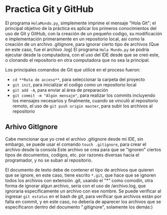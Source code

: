 # Practica Git y GitHub
El programa `HolaMundo.py`, simplemente imprime el mensaje "Hola Git"; el principal objetivo de la práctica es aplicar los primeros conocimientos del uso de Git y GitHub, con la creación de un pequeño codigo,
su modificación e implementación primeramente en un repositorio local, asi como la creación de un archivo .gitignore, para ignorar cierto tipo de archivos (Que en este caso, fue el archivo .log)
El programa `Hola Mundo.py` se podría ejecutar desde la computadora, con el uso del IDE desde que se creó este, o clonando el repositorio en otra computadora que no sea la principal.

Los principales comandos de Git que utilicé en el proceso fueron:
+ `cd **Ruta de acceso**`, para seleccionar la carpeta del proyecto
+ `git init`, para inicializar el codigo como un repositorio local
+ `git add -A`, para enviar al área de preparación
+ `git commit -m "Algún mensaje"`, para realizar los commits incluyendo los mensajes necesarios
y finalmente, cuando se vinculó al repositorio remoto, el uso de `git push origin master`, para subir los archivos al repositorio
## Arhivo GitIgnore
Cabe mencionar que yo creé el archivo .gitignore desde mi IDE, sin embargo, se puede usar el comando `touch .gitignore`, para crear el archivo desde la consola
Este archivo se crea para que se "ignoren" ciertos tipos de documentos, codigos, etc. por razones diversas hacia el programador, y no se suban al repositorio.

El documento de texto debe de contener el tipo de archivos que quieren que se ignore, en este caso, tiene escrito `*.git`, que hace que se ignoren todos los archivos con extensión .git, usando el "*" 
como comodín, otra forma de ignorar algun archivo, seria con el uso de /archivo.log, que ignoraría específicamente un archivo con ese nombre.
Se puede verificar al ingresar `git estatus` en el bash de git, para verificar que archivos están por falta en commit, y en este caso, no debería de aparecer los archivos que se especificaron dentro del documento ".gitignore", solamente los demás:)
